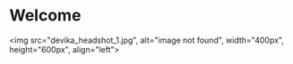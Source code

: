
# Welcome

<img src="devika_headshot_1.jpg", alt="image not found",
 width="400px", height="600px", 
 align="left">


